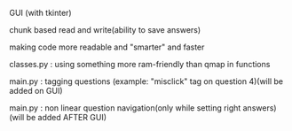 GUI (with tkinter)

chunk based read and write(ability to save answers)

making code more readable and "smarter" and faster

classes.py : using something more ram-friendly than qmap in functions

main.py : tagging questions (example: "misclick" tag on question 4)(will be added on GUI)

main.py : non linear question navigation(only while setting right answers)(will be added AFTER GUI)